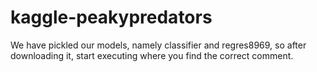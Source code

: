 # kaggle-peakypredators
We have pickled our models, namely classifier and regres8969, so after downloading it, start executing where you find the correct comment.
